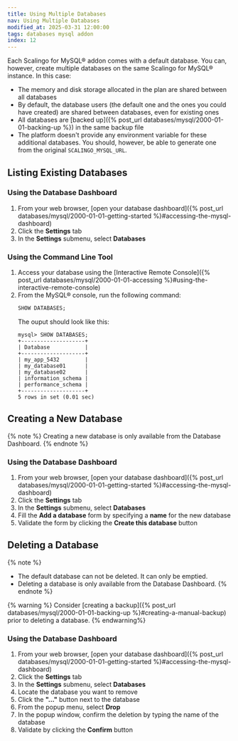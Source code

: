 ```yaml
---
title: Using Multiple Databases
nav: Using Multiple Databases
modified_at: 2025-03-31 12:00:00
tags: databases mysql addon
index: 12
---
```



Each Scalingo for MySQL® addon comes with a default database. You can, however,
create multiple databases on the same Scalingo for MySQL® instance. In this
case:
- The memory and disk storage allocated in the plan are shared between all
  databases
- By default, the database users (the default one and the ones you could have
  created) are shared between databases, even for existing ones
- All databases are [backed up]({% post_url databases/mysql/2000-01-01-backing-up %})
  in the same backup file
- The platform doesn't provide any environment variable for these additional
  databases. You should, however, be able to generate one from the original
  `SCALINGO_MYSQL_URL`.


## Listing Existing Databases

### Using the Database Dashboard

1. From your web browser, [open your database dashboard]({% post_url databases/mysql/2000-01-01-getting-started %}#accessing-the-mysql-dashboard)
2. Click the **Settings** tab
3. In the **Settings** submenu, select **Databases**

### Using the Command Line Tool

1. Access your database using the [Interactive Remote Console]({% post_url databases/mysql/2000-01-01-accessing %}#using-the-interactive-remote-console)
2. From the MySQL® console, run the following command: 
   ```sql
   SHOW DATABASES;
   ```
   The ouput should look like this:
   ```
   mysql> SHOW DATABASES;
   +--------------------+
   | Database           |
   +--------------------+
   | my_app_5432        |
   | my_database01      |
   | my_database02      |
   | information_schema |
   | performance_schema |
   +--------------------+
   5 rows in set (0.01 sec)
   ```


## Creating a New Database

{% note %}
Creating a new database is only available from the Database Dashboard.
{% endnote %}

### Using the Database Dashboard

1. From your web browser, [open your database dashboard]({% post_url databases/mysql/2000-01-01-getting-started %}#accessing-the-mysql-dashboard)
2. Click the **Settings** tab
3. In the **Settings** submenu, select **Databases**
4. Fill the **Add a database** form by specifying a **name** for the new
   database
5. Validate the form by clicking the **Create this database** button


## Deleting a Database

{% note %}
- The default database can not be deleted. It can only be emptied.
- Deleting a database is only available from the Database Dashboard.
{% endnote %}

{% warning %}
Consider [creating a backup]({% post_url databases/mysql/2000-01-01-backing-up %}#creating-a-manual-backup)
prior to deleting a database.
{% endwarning%}

### Using the Database Dashboard

1. From your web browser, [open your database dashboard]({% post_url databases/mysql/2000-01-01-getting-started %}#accessing-the-mysql-dashboard)
2. Click the **Settings** tab
3. In the **Settings** submenu, select **Databases**
4. Locate the database you want to remove
5. Click the **"&#8230;"** button next to the database
6. From the popup menu, select **Drop**
7. In the popup window, confirm the deletion by typing the name of the database
8. Validate by clicking the **Confirm** button
